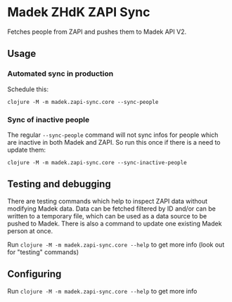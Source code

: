 # Madek ZHdK ZAPI Sync

Fetches people from ZAPI and pushes them to Madek API V2.

## Usage

### Automated sync in production 

Schedule this: 

```
clojure -M -m madek.zapi-sync.core --sync-people
```

### Sync of inactive people

The regular `--sync-people` command will not sync infos for people which are inactive in both Madek and ZAPI. So run this once if there is a need to update them:

```
clojure -M -m madek.zapi-sync.core --sync-inactive-people
```

## Testing and debugging

There are testing commands which help to inspect ZAPI data without modifying Madek data. Data can be fetched filtered by ID and/or can be written to a temporary file, which can be used as a data source to be pushed to Madek. There is also a command to update one existing Madek person at once.

Run `clojure -M -m madek.zapi-sync.core --help` to get more info (look out for "testing" commands)

## Configuring

Run `clojure -M -m madek.zapi-sync.core --help` to get more info
